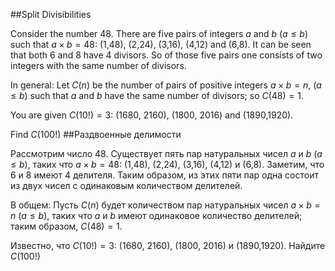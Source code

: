 ##Split Divisibilities


Consider the number 48.
There are five pairs of integers $a$ and $b$ ($a \leq b$) such that $a \times b=48$: (1,48), (2,24), (3,16), (4,12) and (6,8).
It can be seen that both 6 and 8 have 4 divisors.
So of those five pairs one consists of two integers with the same number of divisors.

In general:
Let $C(n)$ be the number of pairs of positive integers $a \times b=n$, ($a \leq b$) such that $a$ and $b$ have the same number of divisors; so $C(48)=1$.


You are given $C(10!)=3$: (1680, 2160), (1800, 2016) and (1890,1920).
 
Find $C(100!)$
##Раздвоенные делимости


Рассмотрим число 48.
Существует пять пар натуральных чисел $a$ и $b$ ($a \leq b$), таких что $a \times b=48$: (1,48), (2,24), (3,16), (4,12) и (6,8).
Заметим, что 6 и 8 имеют 4 делителя.
Таким образом, из этих пяти пар одна состоит из двух чисел с одинаковым количеством делителей.

В общем:
Пусть $C(n)$ будет количеством пар натуральных чисел $a \times b=n$ ($a \leq b$), таких что $a$ и $b$ имеют одинаковое количество делителей; таким образом, $C(48)=1$.


Известно, что $C(10!)=3$: (1680, 2160), (1800, 2016) и (1890,1920). 
Найдите $C(100!)$
